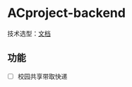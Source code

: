 # ACproject-backend

技术选型：[文档](https://www.yuque.com/player697/acproject/fm3k6p/edit#PAsS5)

## 功能

- [ ] 校园共享带取快递
